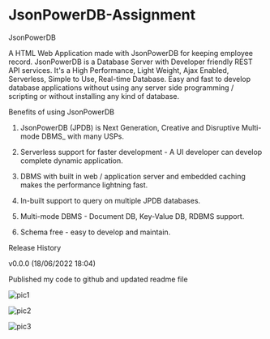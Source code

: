 # JsonPowerDB-Assignment
JsonPowerDB

A HTML Web Application made with  JsonPowerDB for keeping employee record. JsonPowerDB is a Database Server with Developer friendly REST API services. It's a High Performance, Light Weight, Ajax Enabled, Serverless, Simple to Use, Real-time Database. Easy and fast to develop database applications without using any server side programming / scripting or without installing any kind of database.


Benefits of using JsonPowerDB

1. JsonPowerDB (JPDB) is Next Generation, Creative and Disruptive Multi-mode DBMS_ with many USPs.

2. Serverless support for faster development - A UI developer can develop complete dynamic application.

3. DBMS with built in web / application server and embedded caching makes the performance lightning fast.

4. In-built support to query on multiple JPDB databases.

5. Multi-mode DBMS - Document DB, Key-Value DB, RDBMS support.

6. Schema free - easy to develop and maintain.


Release History


v0.0.0 (18/06/2022 18:04)


Published my code to github and updated readme file

![pic1](https://user-images.githubusercontent.com/93241765/174437930-0c9b2a6f-48e9-45a0-bd6d-43683faec84b.jpg)

![pic2](https://user-images.githubusercontent.com/93241765/174437936-76c03dc0-c9da-4d60-ac9e-b97a735b9969.jpg)

![pic3](https://user-images.githubusercontent.com/93241765/174437942-eb0fe7c3-8b47-4761-9709-1b516188d50e.jpg)
